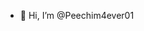 - 👋 Hi, I’m @Peechim4ever01

<!---
Peechim4ever01/Peechim4ever01 is a ✨ special ✨ repository because its `README.md` (this file) appears on your GitHub profile.
You can click the Preview link to take a look at your changes.
--->

